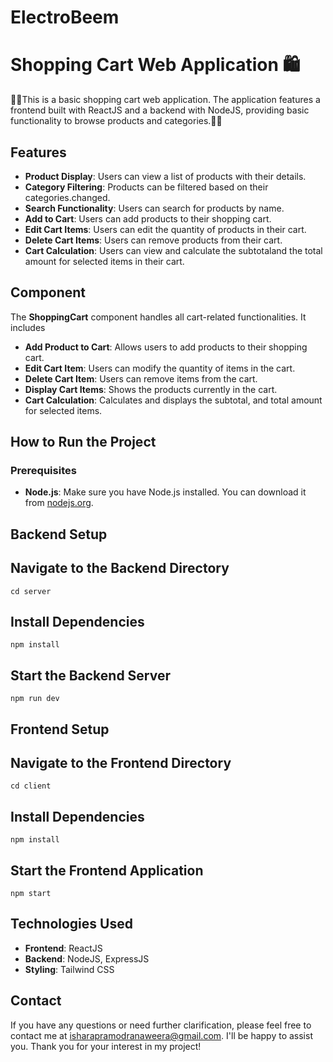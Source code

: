 # ElectroBeem

# Shopping Cart Web Application 🛍️

🛒🎁This is a basic shopping cart web application. The application features a frontend built with ReactJS and a backend with NodeJS, providing basic functionality to browse products and categories.🛒🎁

## Features

- **Product Display**: Users can view a list of products with their details.
- **Category Filtering**: Products can be filtered based on their categories.changed.
- **Search Functionality**: Users can search for products by name.
- **Add to Cart**: Users can add products to their shopping cart.
- **Edit Cart Items**: Users can edit the quantity of products in their cart.
- **Delete Cart Items**: Users can remove products from their cart.
- **Cart Calculation**: Users can view and calculate the subtotaland the total amount for selected items in their cart.


## Component

The **ShoppingCart** component handles all cart-related functionalities. It includes
- **Add Product to Cart**: Allows users to add products to their shopping cart.
- **Edit Cart Item**: Users can modify the quantity of items in the cart.
- **Delete Cart Item**: Users can remove items from the cart.
- **Display Cart Items**: Shows the products currently in the cart.
- **Cart Calculation**: Calculates and displays the subtotal, and total amount for selected items.


## How to Run the Project

### Prerequisites

- **Node.js**: Make sure you have Node.js installed. You can download it from [nodejs.org](https://nodejs.org/).
  


## Backend Setup

## Navigate to the Backend Directory
```
cd server
```

## Install Dependencies
```
npm install
```

## Start the Backend Server
```
npm run dev
```

## Frontend Setup

## Navigate to the Frontend Directory
```
cd client
```

## Install Dependencies
```
npm install
```

## Start the Frontend Application
```
npm start
```

## Technologies Used

- **Frontend**: ReactJS
- **Backend**: NodeJS, ExpressJS
- **Styling**: Tailwind CSS

## Contact
If you have any questions or need further clarification, please feel free to contact me at [isharapramodranaweera@gmail.com](mailto:isharapramodranaweera@gmail.com). I'll be happy
to assist you. Thank you for your interest in my project!

